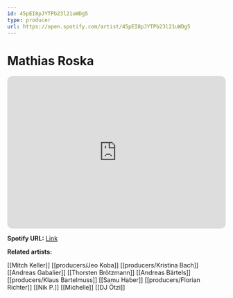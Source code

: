 ```yaml
---
id: 45pEI8pJYTPb23l21uWDg5
type: producer
url: https://open.spotify.com/artist/45pEI8pJYTPb23l21uWDg5
---
```

# Mathias Roska

<iframe style="border-radius:12px" src="https://open.spotify.com/embed/artist/45pEI8pJYTPb23l21uWDg5" width="100%" height="352" frameBorder="0" allowfullscreen="" allow="autoplay; clipboard-write; encrypted-media; fullscreen; picture-in-picture" loading="lazy"></iframe>

**Spotify URL:** [Link](https://open.spotify.com/artist/45pEI8pJYTPb23l21uWDg5)

**Related artists:**

[[Mitch Keller]]
[[producers/Jeo Koba]]
[[producers/Kristina Bach]]
[[Andreas Gabalier]]
[[Thorsten Brötzmann]]
[[Andreas Bärtels]]
[[producers/Klaus Bartelmuss]]
[[Samu Haber]]
[[producers/Florian Richter]]
[[Nik P.]]
[[Michelle]]
[[DJ Ötzi]]
